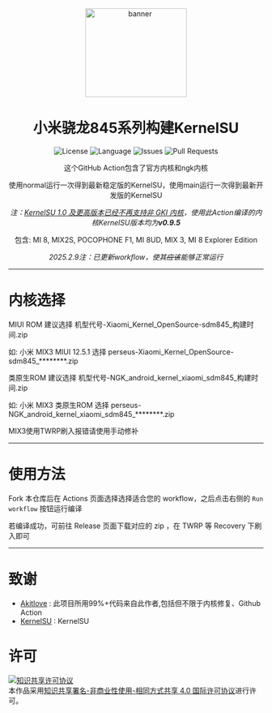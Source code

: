 <div align = center>

<img src="./.assets/DogDayAndroid.png" width="200" height="175" alt="banner">

<h1>小米骁龙845系列构建KernelSU</h1>

![License](https://img.shields.io/static/v1?label=License&message=BY-NC-SA&logo=creativecommons&color=green)
![Language](https://img.shields.io/github/languages/top/Xiaomi-sdm845-KSU/Android-Kernel-Builder)
![Issues](https://img.shields.io/github/issues/Xiaomi-sdm845-KSU/Android-Kernel-Builder)
![Pull Requests](https://img.shields.io/github/issues-pr/Xiaomi-sdm845-KSU/Android-Kernel-Builder)
<br>

这个GitHub Action包含了官方内核和ngk内核

使用normal运行一次得到最新稳定版的KernelSU，使用main运行一次得到最新开发版的KernelSU

*注：[KernelSU 1.0 及更高版本已经不再支持非 GKI 内核](https://github.com/tiann/KernelSU/issues/1705)，使用此Action编译的内核KernelSU版本均为**v0.9.5***


包含: MI 8, MIX2S, POCOPHONE F1, MI 8UD, MIX 3, MI 8 Explorer Edition

*2025.2.9注：已更新workflow，使其~~应该~~能够正常运行*
<br>
</div>

---


# 内核选择


MIUI ROM 建议选择 机型代号-Xiaomi_Kernel_OpenSource-sdm845_构建时间.zip

如: 小米 MIX3 MIUI 12.5.1 选择 perseus-Xiaomi_Kernel_OpenSource-sdm845_********.zip

类原生ROM 建议选择 机型代号-NGK_android_kernel_xiaomi_sdm845_构建时间.zip

如: 小米 MIX3 类原生ROM 选择 perseus-NGK_android_kernel_xiaomi_sdm845_********.zip

MIX3使用TWRP刷入报错请使用手动修补


---


# 使用方法


Fork 本仓库后在 Actions 页面选择选择适合您的 workflow，之后点击右侧的 `Run workflow` 按钮运行编译

若编译成功，可前往 Release 页面下载对应的 zip ，在 TWRP 等 Recovery 下刷入即可

---


# 致谢


- [Akitlove](https://github.com/Akitlove) : 此项目所用99%+代码来自此作者,包括但不限于内核修复、Github Action
- [KernelSU](https://github.com/tiann/KernelSU) : KernelSU

# 许可

<a rel="license" href="http://creativecommons.org/licenses/by-nc-sa/4.0/"><img alt="知识共享许可协议" style="border-width:0" src="https://i.creativecommons.org/l/by-nc-sa/4.0/88x31.png" /></a><br />本作品采用<a rel="license" href="http://creativecommons.org/licenses/by-nc-sa/4.0/">知识共享署名-非商业性使用-相同方式共享 4.0 国际许可协议</a>进行许可。
